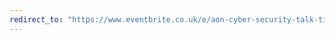```yaml
---
redirect_to: "https://www.eventbrite.co.uk/e/aon-cyber-security-talk-tickets-79707245517?aff=cs"
---
```

